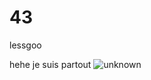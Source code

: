 # 43
lessgoo

hehe je suis partout
![unknown](https://github.com/Melc-In/43/assets/80842427/b1a49a83-bbe4-400e-9b6d-0fbbf0223843)
